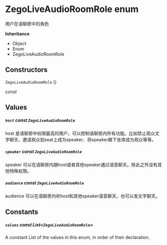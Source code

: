

# ZegoLiveAudioRoomRole enum

<p>用户在语聊房中的角色</p>

**Inheritance**

- Object
- Enum
- ZegoLiveAudioRoomRole

## Constructors

`ZegoLiveAudioRoomRole` ()

  _const_ 

## Values

##### `host` const `ZegoLiveAudioRoomRole`

<p>host 是语聊房中权限最高的用户，可以控制语聊房内所有功能。比如禁止观众文字聊天、邀请观众到seat上成为speaker、将speaker踢下坐席成为观众等等。</p>  

##### `speaker` const `ZegoLiveAudioRoomRole`

<p>speaker 可以在语聊房内跟host或者其他speaker通过语音聊天。除此之外没有其他特殊权限。</p>  

##### `audience` const `ZegoLiveAudioRoomRole`

<p>audience 可以在语聊房内听host和其他speaker语音聊天，也可以发文字聊天。</p>  

## Constants

##### `values` const List&lt;`ZegoLiveAudioRoomRole`>

A constant List of the values in this enum, in order of their declaration.  

